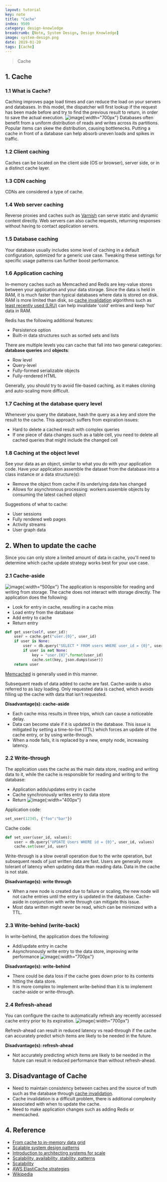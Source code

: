 ```yaml
---
layout: tutorial
key: note
title: "Cache"
index: 9509
category: design-knowledge
breadcrumb: [Note, System Design, Design Knowledge]
image: system-design.png
date: 2019-01-20
tags: [Cache]
---
```


> Cache

## 1. Cache
### 1.1 What is Cache?
Caching improves page load times and can reduce the load on your servers and databases.  In this model, the dispatcher will first lookup if the request has been made before and try to find the previous result to return, in order to save the actual execution.
![image](/public/images/note/9509/cache.png){:width="700px"}
Databases often benefit from a uniform distribution of reads and writes across its partitions.  Popular items can skew the distribution, causing bottlenecks.  Putting a cache in front of a database can help absorb uneven loads and spikes in traffic.
### 1.2 Client caching
Caches can be located on the client side (OS or browser), server side, or in a distinct cache layer.
### 1.3 CDN caching
CDNs are considered a type of cache.
### 1.4 Web server caching
Reverse proxies and caches such as [Varnish](https://www.varnish-cache.org/) can serve static and dynamic content directly.  Web servers can also cache requests, returning responses without having to contact application servers.
### 1.5 Database caching
Your database usually includes some level of caching in a default configuration, optimized for a generic use case.  Tweaking these settings for specific usage patterns can further boost performance.
### 1.6 Application caching
In-memory caches such as Memcached and Redis are key-value stores between your application and your data storage.  Since the data is held in RAM, it is much faster than typical databases where data is stored on disk.  RAM is more limited than disk, so [cache invalidation](https://en.wikipedia.org/wiki/Cache_algorithms) algorithms such as [least recently used (LRU)](https://en.wikipedia.org/wiki/Cache_algorithms#Least_Recently_Used) can help invalidate 'cold' entries and keep 'hot' data in RAM.

Redis has the following additional features:
* Persistence option
* Built-in data structures such as sorted sets and lists

There are multiple levels you can cache that fall into two general categories: **database queries** and **objects**:
* Row level
* Query-level
* Fully-formed serializable objects
* Fully-rendered HTML

Generally, you should try to avoid file-based caching, as it makes cloning and auto-scaling more difficult.

### 1.7 Caching at the database query level
Whenever you query the database, hash the query as a key and store the result to the cache.  This approach suffers from expiration issues:
* Hard to delete a cached result with complex queries
* If one piece of data changes such as a table cell, you need to delete all cached queries that might include the changed cell

### 1.8 Caching at the object level
See your data as an object, similar to what you do with your application code.  Have your application assemble the dataset from the database into a class instance or a data structure(s):

* Remove the object from cache if its underlying data has changed
* Allows for asynchronous processing: workers assemble objects by consuming the latest cached object

Suggestions of what to cache:

* User sessions
* Fully rendered web pages
* Activity streams
* User graph data

## 2. When to update the cache
Since you can only store a limited amount of data in cache, you'll need to determine which cache update strategy works best for your use case.

### 2.1 Cache-aside
![image](/public/images/note/9509/cache-aside.png){:width="500px"}
The application is responsible for reading and writing from storage.  The cache does not interact with storage directly.  The application does the following:

* Look for entry in cache, resulting in a cache miss
* Load entry from the database
* Add entry to cache
* Return entry

```python
def get_user(self, user_id):
    user = cache.get("user.{0}", user_id)
    if user is None:
        user = db.query("SELECT * FROM users WHERE user_id = {0}", user_id)
        if user is not None:
            key = "user.{0}".format(user_id)
            cache.set(key, json.dumps(user))
    return user
```

[Memcached](https://memcached.org/) is generally used in this manner.

Subsequent reads of data added to cache are fast.  Cache-aside is also referred to as lazy loading.  Only requested data is cached, which avoids filling up the cache with data that isn't requested.

**Disadvantage(s): cache-aside**
* Each cache miss results in three trips, which can cause a noticeable delay.
* Data can become stale if it is updated in the database.  This issue is mitigated by setting a time-to-live (TTL) which forces an update of the cache entry, or by using write-through.
* When a node fails, it is replaced by a new, empty node, increasing latency.

### 2.2 Write-through
The application uses the cache as the main data store, reading and writing data to it, while the cache is responsible for reading and writing to the database:
* Application adds/updates entry in cache
* Cache synchronously writes entry to data store
* Return
![image](/public/images/note/9509/write-through.png){:width="400px"}

Application code:

```python
set_user(12345, {"foo":"bar"})
```

Cache code:

```python
def set_user(user_id, values):
    user = db.query("UPDATE Users WHERE id = {0}", user_id, values)
    cache.set(user_id, user)
```

Write-through is a slow overall operation due to the write operation, but subsequent reads of just written data are fast.  Users are generally more tolerant of latency when updating data than reading data.  Data in the cache is not stale.

**Disadvantage(s): write through**
* When a new node is created due to failure or scaling, the new node will not cache entries until the entry is updated in the database.  Cache-aside in conjunction with write through can mitigate this issue.
* Most data written might never be read, which can be minimized with a TTL.

### 2.3 Write-behind (write-back)
In write-behind, the application does the following:
* Add/update entry in cache
* Asynchronously write entry to the data store, improving write performance
![image](/public/images/note/9509/write-behind.png){:width="700px"}

**Disadvantage(s): write-behind**
* There could be data loss if the cache goes down prior to its contents hitting the data store.
* It is more complex to implement write-behind than it is to implement cache-aside or write-through.

### 2.4 Refresh-ahead
You can configure the cache to automatically refresh any recently accessed cache entry prior to its expiration.
![image](/public/images/note/9509/refresh-ahead.png){:width="700px"}

Refresh-ahead can result in reduced latency vs read-through if the cache can accurately predict which items are likely to be needed in the future.

**Disadvantage(s): refresh-ahead**
* Not accurately predicting which items are likely to be needed in the future can result in reduced performance than without refresh-ahead.

## 3. Disadvantage of Cache
* Need to maintain consistency between caches and the source of truth such as the database through [cache invalidation](https://en.wikipedia.org/wiki/Cache_algorithms).
* Cache invalidation is a difficult problem, there is additional complexity associated with when to update the cache.
* Need to make application changes such as adding Redis or memcached.

## 4. Reference
* [From cache to in-memory data grid](http://www.slideshare.net/tmatyashovsky/from-cache-to-in-memory-data-grid-introduction-to-hazelcast)
* [Scalable system design patterns](http://horicky.blogspot.com/2010/10/scalable-system-design-patterns.html)
* [Introduction to architecting systems for scale](http://lethain.com/introduction-to-architecting-systems-for-scale/)
* [Scalability, availability, stability, patterns](http://www.slideshare.net/jboner/scalability-availability-stability-patterns/)
* [Scalability](http://www.lecloud.net/post/9246290032/scalability-for-dummies-part-3-cache)
* [AWS ElastiCache strategies](http://docs.aws.amazon.com/AmazonElastiCache/latest/UserGuide/Strategies.html)
* [Wikipedia](https://en.wikipedia.org/wiki/Cache_(computing))
